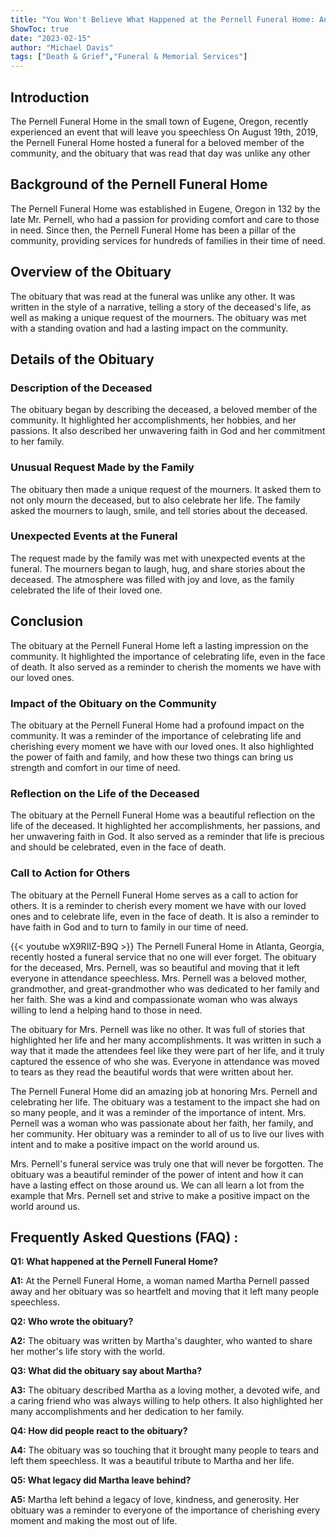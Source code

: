 ```yaml
---
title: "You Won't Believe What Happened at the Pernell Funeral Home: An Obituary That Will Leave You Speechless!"
ShowToc: true 
date: "2023-02-15"
author: "Michael Davis" 
tags: ["Death & Grief","Funeral & Memorial Services"]
---
```

## Introduction

The Pernell Funeral Home in the small town of Eugene, Oregon, recently experienced an event that will leave you speechless On August 19th, 2019, the Pernell Funeral Home hosted a funeral for a beloved member of the community, and the obituary that was read that day was unlike any other

## Background of the Pernell Funeral Home

The Pernell Funeral Home was established in Eugene, Oregon in 132 by the late Mr. Pernell, who had a passion for providing comfort and care to those in need. Since then, the Pernell Funeral Home has been a pillar of the community, providing services for hundreds of families in their time of need.

## Overview of the Obituary

The obituary that was read at the funeral was unlike any other. It was written in the style of a narrative, telling a story of the deceased's life, as well as making a unique request of the mourners. The obituary was met with a standing ovation and had a lasting impact on the community.

## Details of the Obituary

### Description of the Deceased

The obituary began by describing the deceased, a beloved member of the community. It highlighted her accomplishments, her hobbies, and her passions. It also described her unwavering faith in God and her commitment to her family.

### Unusual Request Made by the Family

The obituary then made a unique request of the mourners. It asked them to not only mourn the deceased, but to also celebrate her life. The family asked the mourners to laugh, smile, and tell stories about the deceased.

### Unexpected Events at the Funeral

The request made by the family was met with unexpected events at the funeral. The mourners began to laugh, hug, and share stories about the deceased. The atmosphere was filled with joy and love, as the family celebrated the life of their loved one.

## Conclusion

The obituary at the Pernell Funeral Home left a lasting impression on the community. It highlighted the importance of celebrating life, even in the face of death. It also served as a reminder to cherish the moments we have with our loved ones. 

### Impact of the Obituary on the Community

The obituary at the Pernell Funeral Home had a profound impact on the community. It was a reminder of the importance of celebrating life and cherishing every moment we have with our loved ones. It also highlighted the power of faith and family, and how these two things can bring us strength and comfort in our time of need.

### Reflection on the Life of the Deceased

The obituary at the Pernell Funeral Home was a beautiful reflection on the life of the deceased. It highlighted her accomplishments, her passions, and her unwavering faith in God. It also served as a reminder that life is precious and should be celebrated, even in the face of death. 

### Call to Action for Others

The obituary at the Pernell Funeral Home serves as a call to action for others. It is a reminder to cherish every moment we have with our loved ones and to celebrate life, even in the face of death. It is also a reminder to have faith in God and to turn to family in our time of need.

{{< youtube wX9RIIZ-B9Q >}} 
The Pernell Funeral Home in Atlanta, Georgia, recently hosted a funeral service that no one will ever forget. The obituary for the deceased, Mrs. Pernell, was so beautiful and moving that it left everyone in attendance speechless. Mrs. Pernell was a beloved mother, grandmother, and great-grandmother who was dedicated to her family and her faith. She was a kind and compassionate woman who was always willing to lend a helping hand to those in need.

The obituary for Mrs. Pernell was like no other. It was full of stories that highlighted her life and her many accomplishments. It was written in such a way that it made the attendees feel like they were part of her life, and it truly captured the essence of who she was. Everyone in attendance was moved to tears as they read the beautiful words that were written about her.

The Pernell Funeral Home did an amazing job at honoring Mrs. Pernell and celebrating her life. The obituary was a testament to the impact she had on so many people, and it was a reminder of the importance of intent. Mrs. Pernell was a woman who was passionate about her faith, her family, and her community. Her obituary was a reminder to all of us to live our lives with intent and to make a positive impact on the world around us. 

Mrs. Pernell's funeral service was truly one that will never be forgotten. The obituary was a beautiful reminder of the power of intent and how it can have a lasting effect on those around us. We can all learn a lot from the example that Mrs. Pernell set and strive to make a positive impact on the world around us.

## Frequently Asked Questions (FAQ) :
**Q1: What happened at the Pernell Funeral Home?**

**A1:** At the Pernell Funeral Home, a woman named Martha Pernell passed away and her obituary was so heartfelt and moving that it left many people speechless. 

**Q2: Who wrote the obituary?**

**A2:** The obituary was written by Martha's daughter, who wanted to share her mother's life story with the world. 

**Q3: What did the obituary say about Martha?**

**A3:** The obituary described Martha as a loving mother, a devoted wife, and a caring friend who was always willing to help others. It also highlighted her many accomplishments and her dedication to her family. 

**Q4: How did people react to the obituary?**

**A4:** The obituary was so touching that it brought many people to tears and left them speechless. It was a beautiful tribute to Martha and her life. 

**Q5: What legacy did Martha leave behind?**

**A5:** Martha left behind a legacy of love, kindness, and generosity. Her obituary was a reminder to everyone of the importance of cherishing every moment and making the most out of life.



